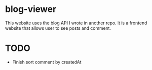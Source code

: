 # blog-viewer
This website uses the blog API I wrote in another repo. It is a frontend website that allows user to see posts and comment.
# TODO
- Finish sort comment by createdAt